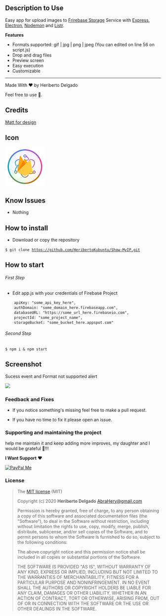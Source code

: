 ## Description to Use

Easy app for upload images to [Frirebase Storage](https://firebase.google.com/) Service with [Express](https://www.npmjs.com/package/express), [Electron](https://www.npmjs.com/package/electron), [Nodemon](https://www.npmjs.com/package/nodemon) and [Listr](https://www.npmjs.com/package/listr).

**Features**

* Formats supported: gif | jpg | png | jpeg (You can edited on line 56 on script.js)
* Drop and drag files
* Preview screen
* Easy execution
* Customizable

<hr>

Made With ❤️ by Heriberto Delgado

Feel free to use 🎉️.

## Credits

[Matt for design](https://codepen.io/uixmat/pen/yadZXv)

## Icon

![](public/app-icon/128.png)



## Know Issues

* Nothing



## How to install

* Download or copy the repository 

<code>$ git clone https://github.com/HeribertoKubuntu/Show-MyIP.git</code>

## How to start

###### First Step

* Edit app.js with your credentials of Firebase Project

```
    apiKey: "some_api_key_here",
    authDomain: "some_domain_here.firebaseapp.com",
    databaseURL: "https://some_url_here.firebaseio.com",
    projectId: "some_project_name",
    storageBucket: "some_bucket_here.appspot.com"
```

###### Second Step

<code>$ npm i & npm start</code>



## Screenshot

Sucess event and Format not supported alert

![](public/app-icon/screenshot.gif)

### Feedback and Fixes

* If you notice something's missing feel free to make a pull request. 

* If you have no time to fix it please open an issue.



### Supporting and maintaining the project

help me maintain it and keep adding more improves, my daughter and I would be grateful 🎉️!!! 



**I Want Support** ❤️

<a href='https://www.paypal.me/heriberto1717'>
<img src='https://www.paypalobjects.com/en_US/MX/i/btn/btn_donateCC_LG.gif' alt='PayPal Me' width='140' />
</a>



### License

>The [MIT license](https://opensource.org/licenses/MIT) (MIT)
>
>Copyright (c) 2020 **Heriberto Delgado** <AbraHery@gmail.com>
>
>Permission is hereby granted, free of charge, to any person obtaining a copy of this software and associated documentation files (the "Software"), to deal in the Software without restriction, including without limitation the rights to use, copy, modify, merge, publish, distribute, sublicense, and/or sell copies of the Software, and to permit persons to whom the Software is furnished to do so, subject to the following conditions:
>
>The above copyright notice and this permission notice shall be included in all copies or substantial portions of the Software.
>
>THE SOFTWARE IS PROVIDED "AS IS", WITHOUT WARRANTY OF ANY KIND, EXPRESS OR IMPLIED, INCLUDING BUT NOT LIMITED TO THE WARRANTIES OF MERCHANTABILITY, FITNESS FOR A PARTICULAR PURPOSE AND NONINFRINGEMENT. IN NO EVENT SHALL THE AUTHORS OR COPYRIGHT HOLDERS BE LIABLE FOR ANY CLAIM, DAMAGES OR OTHER LIABILITY, WHETHER IN AN ACTION OF CONTRACT, TORT OR OTHERWISE, ARISING FROM, OUT OF OR IN CONNECTION WITH THE SOFTWARE OR THE USE OR OTHER DEALINGS IN THE SOFTWARE.